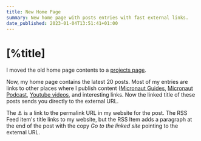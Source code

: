 ```yaml
---
title: New Home Page
summary: New home page with posts entries with fast external links.
date_published: 2023-01-04T13:51:41+01:00
---
```


# [%title]

I moved the old home page contents to a [projects page](https://sergiodelamo.com/projects.html).

Now, my home page contains the latest 20 posts. Most of my entries are links to other places where I publish content ([Micronaut Guides](https://guides.micronaut.io), [Micronaut Podcast](https://micronautpodcast.com), [Youtube videos](https://www.youtube.com/playlist?list=PL9UkPxJVi4FT3gitylnECKe27Aar1c_Er), and interesting links. Now the linked title of these posts sends you directly to the external URL. 

The &#9875; is a link to the permalink URL in my website for the post. The RSS Feed item's title links to my website, but the RSS Item adds a paragraph at the end of the post with the copy _Go to the linked site_ pointing to the external URL. 




